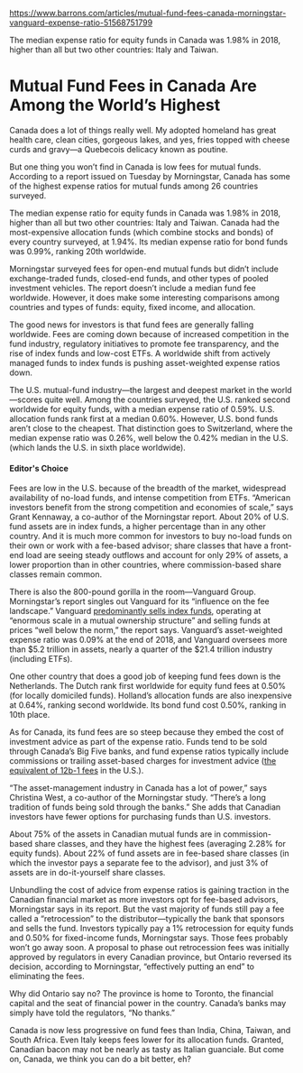https://www.barrons.com/articles/mutual-fund-fees-canada-morningstar-vanguard-expense-ratio-51568751799

The median expense ratio for equity funds in Canada was 1.98% in 2018, higher than all but two other countries: Italy and Taiwan.

# Mutual Fund Fees in Canada Are Among the World’s Highest
Canada does a lot of things really well. My adopted homeland has great health care, clean cities, gorgeous lakes, and yes, fries topped with cheese curds and gravy—a Quebecois delicacy known as poutine.

But one thing you won’t find in Canada is low fees for mutual funds. According to a report issued on Tuesday by Morningstar, Canada has some of the highest expense ratios for mutual funds among 26 countries surveyed.

The median expense ratio for equity funds in Canada was 1.98% in 2018, higher than all but two other countries: Italy and Taiwan. Canada had the most-expensive allocation funds (which combine stocks and bonds) of every country surveyed, at 1.94%. Its median expense ratio for bond funds was 0.99%, ranking 20th worldwide.

Morningstar surveyed fees for open-end mutual funds but didn’t include exchange-traded funds, closed-end funds, and other types of pooled investment vehicles. The report doesn’t include a median fund fee worldwide. However, it does make some interesting comparisons among countries and types of funds: equity, fixed income, and allocation.

The good news for investors is that fund fees are generally falling worldwide. Fees are coming down because of increased competition in the fund industry, regulatory initiatives to promote fee transparency, and the rise of index funds and low-cost ETFs. A worldwide shift from actively managed funds to index funds is pushing asset-weighted expense ratios down.

The U.S. mutual-fund industry—the largest and deepest market in the world—scores quite well. Among the countries surveyed, the U.S. ranked second worldwide for equity funds, with a median expense ratio of 0.59%. U.S. allocation funds rank first at a median 0.60%. However, U.S. bond funds aren’t close to the cheapest. That distinction goes to Switzerland, where the median expense ratio was 0.26%, well below the 0.42% median in the U.S. (which lands the U.S. in sixth place worldwide).

#### Editor's Choice

Fees are low in the U.S. because of the breadth of the market, widespread availability of no-load funds, and intense competition from ETFs. “American investors benefit from the strong competition and economies of scale,” says Grant Kennaway, a co-author of the Morningstar report. About 20% of U.S. fund assets are in index funds, a higher percentage than in any other country. And it is much more common for investors to buy no-load funds on their own or work with a fee-based advisor; share classes that have a front-end load are seeing steady outflows and account for only 29% of assets, a lower proportion than in other countries, where commission-based share classes remain common.

There is also the 800-pound gorilla in the room—Vanguard Group. Morningstar’s report singles out Vanguard for its “influence on the fee landscape.” Vanguard [predominantly sells index funds](https://www.barrons.com/articles/vanguard-drives-etf-fees-lower-51551212868?mod=article_inline), operating at “enormous scale in a mutual ownership structure” and selling funds at prices “well below the norm,” the report says. Vanguard’s asset-weighted expense ratio was 0.09% at the end of 2018, and Vanguard oversees more than $5.2 trillion in assets, nearly a quarter of the $21.4 trillion industry (including ETFs).

One other country that does a good job of keeping fund fees down is the Netherlands. The Dutch rank first worldwide for equity fund fees at 0.50% (for locally domiciled funds). Holland’s allocation funds are also inexpensive at 0.64%, ranking second worldwide. Its bond fund cost 0.50%, ranking in 10th place.

As for Canada, its fund fees are so steep because they embed the cost of investment advice as part of the expense ratio. Funds tend to be sold through Canada’s Big Five banks, and fund expense ratios typically include commissions or trailing asset-based charges for investment advice ([the equivalent of 12b-1 fees](https://www.barrons.com/articles/sec-punishes-ria-over-12b-1-fees-1537203391?mod=article_inline) in the U.S.).

“The asset-management industry in Canada has a lot of power,” says Christina West, a co-author of the Morningstar study. “There’s a long tradition of funds being sold through the banks.” She adds that Canadian investors have fewer options for purchasing funds than U.S. investors.

About 75% of the assets in Canadian mutual funds are in commission-based share classes, and they have the highest fees (averaging 2.28% for equity funds). About 22% of fund assets are in fee-based share classes (in which the investor pays a separate fee to the advisor), and just 3% of assets are in do-it-yourself share classes.

Unbundling the cost of advice from expense ratios is gaining traction in the Canadian financial market as more investors opt for fee-based advisors, Morningstar says in its report. But the vast majority of funds still pay a fee called a “retrocession” to the distributor—typically the bank that sponsors and sells the fund. Investors typically pay a 1% retrocession for equity funds and 0.50% for fixed-income funds, Morningstar says. Those fees probably won’t go away soon. A proposal to phase out retrocession fees was initially approved by regulators in every Canadian province, but Ontario reversed its decision, according to Morningstar, “effectively putting an end” to eliminating the fees.

Why did Ontario say no? The province is home to Toronto, the financial capital and the seat of financial power in the country. Canada’s banks may simply have told the regulators, “No thanks.”

Canada is now less progressive on fund fees than India, China, Taiwan, and South Africa. Even Italy keeps fees lower for its allocation funds. Granted, Canadian bacon may not be nearly as tasty as Italian guanciale. But come on, Canada, we think you can do a bit better, eh?